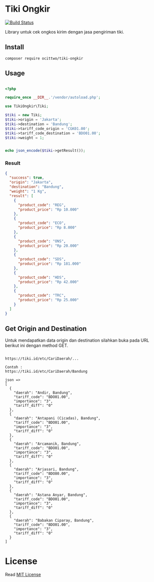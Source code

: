 # Tiki Ongkir

[![Build Status](https://img.shields.io/badge/packagist-v1.0.0-blue.svg)](https://packagist.org/packages/ocittwo/tiki-ongkir)

Library untuk cek ongkos kirim dengan jasa pengiriman tiki.

## Install
```composer
composer require ocittwo/tiki-ongkir
```

## Usage

```php

<?php 

require_once __DIR__.'/vendor/autoload.php';

use TikiOngkir\Tiki;

$tiki = new Tiki;
$tiki->origin = 'Jakarta';
$tiki->destination = 'Bandung';
$tiki->tariff_code_origin = 'CGK01.00';
$tiki->tariff_code_destination = 'BDO01.00';
$tiki->weight = 1;


echo json_encode($tiki->getResult());
```

### Result

```json
{
  "success": true,
  "origin": "Jakarta",
  "destination": "Bandung",
  "weight": "1 Kg",
  "result": [
    {
      "product_code": "REG",
      "product_price": "Rp 10.000"
    },
    {
      "product_code": "ECO",
      "product_price": "Rp 8.000"
    },
    {
      "product_code": "ONS",
      "product_price": "Rp 20.000"
    },
    {
      "product_code": "SDS",
      "product_price": "Rp 181.000"
    },
    {
      "product_code": "HDS",
      "product_price": "Rp 42.000"
    },
    {
      "product_code": "TRC",
      "product_price": "Rp 25.000"
    }
  ]
}
```

## Get Origin and Destination

Untuk mendapatkan data origin dan destination silahkan buka pada URL berikut ini dengan method GET.

```

https://tiki.id/etc/CariDaerah/...

Contoh : 
https://tiki.id/etc/CariDaerah/Bandung

json => 
[
  {
    "daerah": "Andir, Bandung",
    "tariff_code": "BDO01.00",
    "importance": "3",
    "tariff_diff": "0"
  },
  {
    "daerah": "Antapani (Cicadas), Bandung",
    "tariff_code": "BDO01.00",
    "importance": "3",
    "tariff_diff": "0"
  },
  {
    "daerah": "Arcamanik, Bandung",
    "tariff_code": "BDO01.00",
    "importance": "3",
    "tariff_diff": "0"
  },
  {
    "daerah": "Arjasari, Bandung",
    "tariff_code": "BDO80.00",
    "importance": "3",
    "tariff_diff": "0"
  },
  {
    "daerah": "Astana Anyar, Bandung",
    "tariff_code": "BDO01.00",
    "importance": "3",
    "tariff_diff": "0"
  },
  {
    "daerah": "Babakan Ciparay, Bandung",
    "tariff_code": "BDO01.00",
    "importance": "3",
    "tariff_diff": "0"
  }
]

```

# License
Read [MIT License](LICENSE)